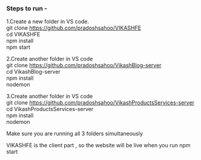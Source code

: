 ### Steps to run - 
1.Create a new folder in VS code.\
git clone https://github.com/pradoshsahoo/VIKASHFE \
cd VIKASHFE\
npm install\
npm start

2.Create another folder in VS code\
git clone https://github.com/pradoshsahoo/VikashBlog-server \
cd VikashBlog-server\
npm install\
nodemon

3.Create another folder in VS code\
git clone https://github.com/pradoshsahoo/VikashProductsServices-server \
cd VikashProductsServices-server\
npm install\
nodemon


Make sure you are running all 3 folders simultaneously

VIKASHFE is the client part , so the website will be live when you run npm start
